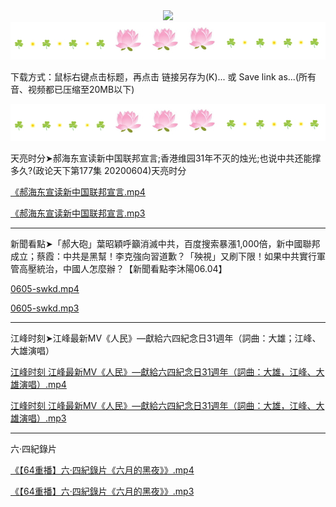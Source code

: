 <div align="center"><a href="https://bit.ly/2VIs51L"><IMG SRC="https://github.com/gofanben/gm/blob/master/img-2/swspip.jpg" width=640></a></div>

<div align="center"><IMG SRC="img/fngrchn3.jpg" width=580></div></p>

下载方式：鼠标右键点击标题，再点击 链接另存为(K)... 或 Save link as...(所有音、视频都已压缩至20MB以下)

<div align="center"><IMG SRC="img/fngrchn3.jpg" width=580></div></p>

天亮时分➤郝海东宣读新中国联邦宣言;香港维园31年不灭的烛光;也说中共还能撑多久?(政论天下第177集 20200604)天亮时分

<a href="https://github.com/gofanben/gm/blob/master/git-download/%E9%83%9D%E6%B5%B7%E4%B8%9C%E5%AE%A3%E8%AF%BB%E6%96%B0%E4%B8%AD%E5%9B%BD%E8%81%94%E9%82%A6%E5%AE%A3%E8%A8%80.mp4?raw=true"> 《郝海东宣读新中国联邦宣言.mp4</a>


<a href="https://github.com/gofanben/gm/blob/master/git-download/%E9%83%9D%E6%B5%B7%E4%B8%9C%E5%AE%A3%E8%AF%BB%E6%96%B0%E4%B8%AD%E5%9B%BD%E8%81%94%E9%82%A6%E5%AE%A3%E8%A8%80.mp3?raw=true"> 《郝海东宣读新中国联邦宣言.mp3</a>
<hr>

新聞看點➤「郝大砲」葉昭穎呼籲消滅中共，百度搜索暴漲1,000倍，新中國聯邦成立；蔡霞：中共是黑幫！李克強向習道歉？「殃視」又刷下限！如果中共實行軍管高壓統治，中國人怎麼辦？【新聞看點李沐陽06.04】

<a href="https://github.com/gofanben/gm/blob/master/git-download/0605-swkd.mp4?raw=true"> 0605-swkd.mp4</a>


<a href="https://github.com/gofanben/gm/blob/master/git-download/0605-swkd.mp3?raw=true"> 0605-swkd.mp3</a>
<hr>

江峰时刻➤江峰最新MV《人民》—獻給六四紀念日31週年（詞曲：大雄；江峰、大雄演唱）

<a href="https://github.com/gofanben/gm/blob/master/git-download/%E6%B1%9F%E5%B3%B0%E6%9C%80%E6%96%B0MV%E3%80%8A%E4%BA%BA%E6%B0%91%E3%80%8B%E2%80%94%E7%8D%BB%E7%B5%A6%E5%85%AD%E5%9B%9B%E7%B4%80%E5%BF%B5%E6%97%A531%E9%80%B1%E5%B9%B4%EF%BC%88%E8%A9%9E%E6%9B%B2%EF%BC%9A%E5%A4%A7%E9%9B%84%EF%BC%8C%E6%B1%9F%E5%B3%B0%E3%80%81%E5%A4%A7%E9%9B%84%E6%BC%94%E5%94%B1%EF%BC%89.mp4?raw=true">江峰时刻 江峰最新MV《人民》—獻給六四紀念日31週年（詞曲：大雄，江峰、大雄演唱）.mp4</a>



<a href="https://github.com/gofanben/gm/blob/master/git-download/%E6%B1%9F%E5%B3%B0%E6%9C%80%E6%96%B0MV%E3%80%8A%E4%BA%BA%E6%B0%91%E3%80%8B%E2%80%94%E7%8D%BB%E7%B5%A6%E5%85%AD%E5%9B%9B%E7%B4%80%E5%BF%B5%E6%97%A531%E9%80%B1%E5%B9%B4%EF%BC%88%E8%A9%9E%E6%9B%B2%EF%BC%9A%E5%A4%A7%E9%9B%84%EF%BC%8C%E6%B1%9F%E5%B3%B0%E3%80%81%E5%A4%A7%E9%9B%84%E6%BC%94%E5%94%B1%EF%BC%89.mp3?raw=true"> 江峰时刻 江峰最新MV《人民》—獻給六四紀念日31週年（詞曲：大雄，江峰、大雄演唱）.mp3</a>
<hr>

六·四紀錄片


<a href="https://github.com/gofanben/gm/blob/master/git-download/%E3%80%9064%E9%87%8D%E6%92%AD%E3%80%91%E5%85%AD%C2%B7%E5%9B%9B%E7%B4%80%E9%8C%84%E7%89%87%E3%80%8A%E5%85%AD%E6%9C%88%E7%9A%84%E9%BB%91%E5%A4%9C%E3%80%8B.mp4?raw=true"> 《【64重播】六·四紀錄片《六月的黑夜》》.mp4</a>


<a href="https://github.com/gofanben/gm/blob/master/git-download/%E3%80%9064%E9%87%8D%E6%92%AD%E3%80%91%E5%85%AD%C2%B7%E5%9B%9B%E7%B4%80%E9%8C%84%E7%89%87%E3%80%8A%E5%85%AD%E6%9C%88%E7%9A%84%E9%BB%91%E5%A4%9C%E3%80%8B.mp3?raw=true"> 《【64重播】六·四紀錄片《六月的黑夜》》.mp3</a>
